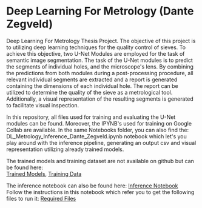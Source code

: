# Deep Learning For Metrology (Dante Zegveld)
Deep Learning For Metrology Thesis Project.
The objective of this project is to utilizing deep learning techniques for the quality control of sieves. 
To achieve this objective, two U-Net Modules are employed for the task of semantic image segmentation. The task of the U-Net modules is to predict the segments of individual holes, and the microscope's lens. 
By combining the predictions from both modules during a post-processing procedure, all relevant individual segments are extracted and a report is generated containing the dimensions of each individual hole. 
The report can be utilized to determine the quality of the sieve as a metrological tool. Additionally, a visual representation of the resulting segments is generated to facilitate visual inspection.

In this repository, all files used for training and evaluating the U-Net modules can be found. 
Moreover, the IPYNB's used for training on Google Collab are available. 
In the same Notebooks folder, you can also find the: DL_Metrology_Inference_Dante_Zegveld.ipynb notebook which let's you play around with the inference pipeline, 
generating an output csv and visual representation utilizing already trained models.

The trained models and training dataset are not available on github but can be found here: <br>
[Trained Models](https://drive.google.com/drive/folders/1TC0VTyAUSO5cr5OUHkAPEOcbzYE4BsJV?usp=sharing), [Training Data](https://drive.google.com/drive/folders/1KEtpBw4GdnH3jrnlx5rCna8K3uNWRQVe?usp=sharing)

The inference notebook can also be found here: [Inference Notebook](https://colab.research.google.com/drive/1duikg-xjS74IYG0-5cCrBl2TxZUjJ3C7?usp=sharing) <br>
Follow the instructions in this notebook which refer you to get the following files to run it: [Required Files](https://drive.google.com/drive/folders/1kNN6Yu0MOQ6yzHv4rivvOhWIil8lxdtT?usp=sharing)